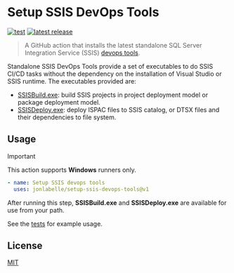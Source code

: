 # Setup SSIS DevOps Tools

[![test](https://github.com/jonlabelle/setup-ssis-devops-tools/actions/workflows/test.yml/badge.svg)](https://github.com/jonlabelle/setup-ssis-devops-tools/actions/workflows/test.yml)
[![latest release](https://img.shields.io/github/v/tag/jonlabelle/setup-ssis-devops-tools.svg?label=version&sort=semver)](https://github.com/jonlabelle/setup-ssis-devops-tools/releases)

> A GitHub action that installs the latest standalone SQL Server Integration
> Service (SSIS) [devops tools](https://learn.microsoft.com/en-us/sql/integration-services/devops/ssis-devops-standalone).

Standalone SSIS DevOps Tools provide a set of executables to do SSIS CI/CD tasks
without the dependency on the installation of Visual Studio or SSIS runtime. The
executables provided are:

- [SSISBuild.exe](https://learn.microsoft.com/en-us/sql/integration-services/devops/ssis-devops-standalone#ssisbuildexe): build SSIS projects in project deployment model or package deployment model.
- [SSISDeploy.exe](https://learn.microsoft.com/en-us/sql/integration-services/devops/ssis-devops-standalone#ssisdeployexe): deploy ISPAC files to SSIS catalog, or DTSX files and their dependencies to file system.

## Usage

> [!IMPORTANT]  
> This action supports **Windows** runners only.

```yaml
- name: Setup SSIS devops tools
  uses: jonlabelle/setup-ssis-devops-tools@v1
```

After running this step, **SSISBuild.exe** and **SSISDeploy.exe** are available for use from your path.

See the [tests](https://github.com/jonlabelle/setup-ssis-devops-tools/blob/main/.github/workflows/test.yml) for example usage.

## License

[MIT](LICENSE)
